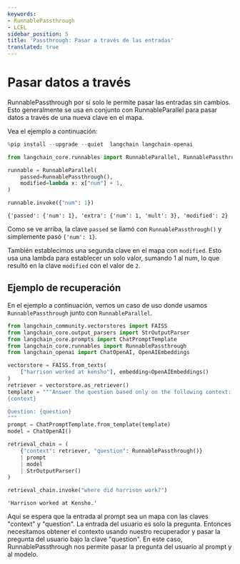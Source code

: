 ```yaml
---
keywords:
- RunnablePassthrough
- LCEL
sidebar_position: 5
title: 'Passthrough: Pasar a través de las entradas'
translated: true
---
```


# Pasar datos a través

RunnablePassthrough por sí solo le permite pasar las entradas sin cambios. Esto generalmente se usa en conjunto con RunnableParallel para pasar datos a través de una nueva clave en el mapa.

Vea el ejemplo a continuación:

```python
%pip install --upgrade --quiet  langchain langchain-openai
```

```python
from langchain_core.runnables import RunnableParallel, RunnablePassthrough

runnable = RunnableParallel(
    passed=RunnablePassthrough(),
    modified=lambda x: x["num"] + 1,
)

runnable.invoke({"num": 1})
```

```output
{'passed': {'num': 1}, 'extra': {'num': 1, 'mult': 3}, 'modified': 2}
```

Como se ve arriba, la clave `passed` se llamó con `RunnablePassthrough()` y simplemente pasó `{'num': 1}`.

También establecimos una segunda clave en el mapa con `modified`. Esto usa una lambda para establecer un solo valor, sumando 1 al num, lo que resultó en la clave `modified` con el valor de `2`.

## Ejemplo de recuperación

En el ejemplo a continuación, vemos un caso de uso donde usamos `RunnablePassthrough` junto con `RunnableParallel`.

```python
from langchain_community.vectorstores import FAISS
from langchain_core.output_parsers import StrOutputParser
from langchain_core.prompts import ChatPromptTemplate
from langchain_core.runnables import RunnablePassthrough
from langchain_openai import ChatOpenAI, OpenAIEmbeddings

vectorstore = FAISS.from_texts(
    ["harrison worked at kensho"], embedding=OpenAIEmbeddings()
)
retriever = vectorstore.as_retriever()
template = """Answer the question based only on the following context:
{context}

Question: {question}
"""
prompt = ChatPromptTemplate.from_template(template)
model = ChatOpenAI()

retrieval_chain = (
    {"context": retriever, "question": RunnablePassthrough()}
    | prompt
    | model
    | StrOutputParser()
)

retrieval_chain.invoke("where did harrison work?")
```

```output
'Harrison worked at Kensho.'
```

Aquí se espera que la entrada al prompt sea un mapa con las claves "context" y "question". La entrada del usuario es solo la pregunta. Entonces necesitamos obtener el contexto usando nuestro recuperador y pasar la pregunta del usuario bajo la clave "question". En este caso, RunnablePassthrough nos permite pasar la pregunta del usuario al prompt y al modelo.
